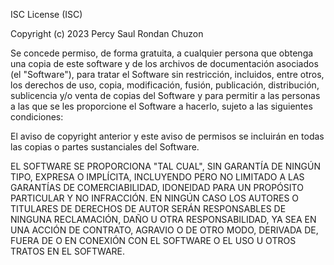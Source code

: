 ISC License (ISC)

Copyright (c) 2023 Percy Saul Rondan Chuzon

Se concede permiso, de forma gratuita, a cualquier persona que obtenga una copia
de este software y de los archivos de documentación asociados (el "Software"),
para tratar el Software sin restricción, incluidos, entre otros, los derechos de
uso, copia, modificación, fusión, publicación, distribución, sublicencia y/o
venta de copias del Software y para permitir a las personas a las que se les
proporcione el Software a hacerlo, sujeto a las siguientes condiciones:

El aviso de copyright anterior y este aviso de permisos se incluirán en todas
las copias o partes sustanciales del Software.

EL SOFTWARE SE PROPORCIONA "TAL CUAL", SIN GARANTÍA DE NINGÚN TIPO, EXPRESA O
IMPLÍCITA, INCLUYENDO PERO NO LIMITADO A LAS GARANTÍAS DE COMERCIABILIDAD,
IDONEIDAD PARA UN PROPÓSITO PARTICULAR Y NO INFRACCIÓN. EN NINGÚN CASO LOS
AUTORES O TITULARES DE DERECHOS DE AUTOR SERÁN RESPONSABLES DE NINGUNA
RECLAMACIÓN, DAÑO U OTRA RESPONSABILIDAD, YA SEA EN UNA ACCIÓN DE CONTRATO,
AGRAVIO O DE OTRO MODO, DERIVADA DE, FUERA DE O EN CONEXIÓN CON EL SOFTWARE
O EL USO U OTROS TRATOS EN EL SOFTWARE.